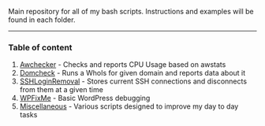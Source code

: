 Main repository for all of my bash scripts. Instructions and examples will be found in each folder.

---
### Table of content
1. [Awchecker](https://github.com/kostadin-tonchekliev/scripts/tree/main/awcheck) - Checks and reports CPU Usage based on awstats
2. [Domcheck](https://github.com/kostadin-tonchekliev/scripts/tree/main/domcheck) - Runs a WhoIs for given domain and reports data about it
3. [SSHLoginRemoval](https://github.com/kostadin-tonchekliev/scripts/tree/main/sshloginremoval) - Stores current SSH connections and disconnects from them at a given time
4. [WPFixMe](https://github.com/kostadin-tonchekliev/scripts/tree/main/wpfixme) - Basic WordPress debugging
5. [Miscellaneous](https://github.com/kostadin-tonchekliev/bash-scripts/tree/main/misc) - Various scripts designed to improve my day to day tasks